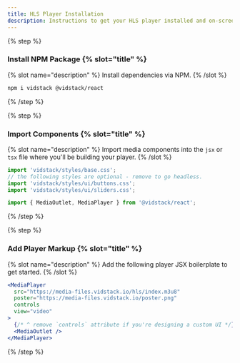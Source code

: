 ```yaml
---
title: HLS Player Installation
description: Instructions to get your HLS player installed and on-screen using React.
---
```


{% step %}

### Install NPM Package {% slot="title" %}

{% slot name="description" %}
Install dependencies via NPM.
{% /slot %}

```bash {% copy=true %}
npm i vidstack @vidstack/react
```

{% /step %}

{% step %}

### Import Components {% slot="title" %}

{% slot name="description" %}
Import media components into the `jsx` or `tsx` file where you'll be building your player.
{% /slot %}

```js {% copy=true %}
import 'vidstack/styles/base.css';
// the following styles are optional - remove to go headless.
import 'vidstack/styles/ui/buttons.css';
import 'vidstack/styles/ui/sliders.css';

import { MediaOutlet, MediaPlayer } from '@vidstack/react';
```

{% /step %}

{% step %}

### Add Player Markup {% slot="title" %}

{% slot name="description" %}
Add the following player JSX boilerplate to get started.
{% /slot %}

```jsx {% copy=true %}
<MediaPlayer
  src="https://media-files.vidstack.io/hls/index.m3u8"
  poster="https://media-files.vidstack.io/poster.png"
  controls
  view="video"
>
  {/* ^ remove `controls` attribute if you're designing a custom UI */}
  <MediaOutlet />
</MediaPlayer>
```

{% /step %}
